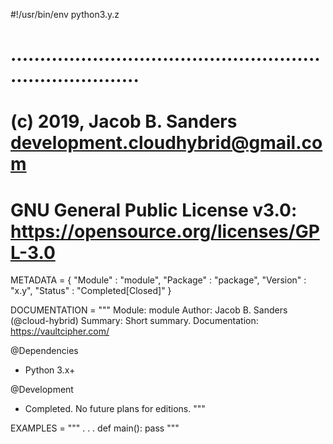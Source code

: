 #!/usr/bin/env python3.y.z
# ........................................................................... #
# (c) 2019, Jacob B. Sanders <development.cloudhybrid@gmail.com>
# GNU General Public License v3.0: https://opensource.org/licenses/GPL-3.0

METADATA = {
  "Module" : "module",
  "Package" : "package",
  "Version" : "x.y",
  "Status" : "Completed[Closed]"
  }

DOCUMENTATION = """
Module: module
Author: Jacob B. Sanders (@cloud-hybrid)
Summary: Short summary.
Documentation: https://vaultcipher.com/

@Dependencies
  - Python 3.x+

@Development
  - Completed. No future plans for editions. 
"""

EXAMPLES = """
.
.
.
def main():
    pass
"""
